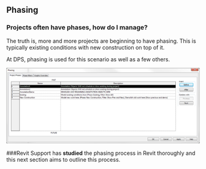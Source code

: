 ## Phasing 

### Projects often have phases, how do I manage?



The truth is, more and more projects are beginning to have phasing. This is typically existing conditions with new construction on top of it.

At DPS, phasing is used for this scenario as well as a few others.

<img src="images/6/0-phasingdialogue.png">

###Revit Support has **studied** the phasing process in Revit thoroughly and this next section aims to outline this process.


